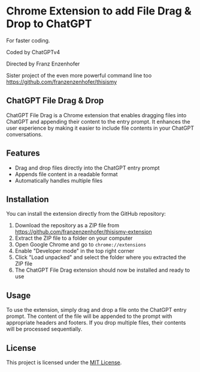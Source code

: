 # Chrome Extension to add File Drag & Drop to ChatGPT

For faster coding. 

Coded by ChatGPTv4

Directed by Franz Enzenhofer

Sister project of the even more powerful command line too https://github.com/franzenzenhofer/thisismy 

## ChatGPT File Drag & Drop

ChatGPT File Drag is a Chrome extension that enables dragging files into ChatGPT and appending their content to the entry prompt. It enhances the user experience by making it easier to include file contents in your ChatGPT conversations.

## Features

- Drag and drop files directly into the ChatGPT entry prompt
- Appends file content in a readable format
- Automatically handles multiple files

## Installation

You can install the extension directly from the GitHub repository:

1. Download the repository as a ZIP file from https://github.com/franzenzenhofer/thisismy-extension
2. Extract the ZIP file to a folder on your computer
3. Open Google Chrome and go to `chrome://extensions`
4. Enable "Developer mode" in the top right corner
5. Click "Load unpacked" and select the folder where you extracted the ZIP file
6. The ChatGPT File Drag extension should now be installed and ready to use

## Usage

To use the extension, simply drag and drop a file onto the ChatGPT entry prompt. The content of the file will be appended to the prompt with appropriate headers and footers. If you drop multiple files, their contents will be processed sequentially.

## License

This project is licensed under the [MIT License](LICENSE).
